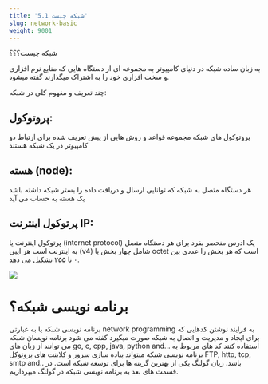 ```yaml
---
title: '5.1 شبکه چیست'
slug: network-basic
weight: 9001
---
```


شبکه چیست؟؟؟

به زبان ساده شبکه در دنیای کامپیوتر به مجموعه ای از دستگاه هایی که منابع نرم افزاری و سخت افزاری خود را به اشتراک میگذارند گفته میشود.

چند تعریف و مغهوم کلی در شبکه:
## پروتوکول:
پروتوکول های شبکه مجموعه قواعد و روش هایی از پیش تعریف شده برای ارتباط دو کامپیوتر در یک شبکه هستند

## هسته (node):
هر دستگاه متصل به شبکه که توانایی ارسال و دریافت داده را بستر شبکه داشته باشد یک هسته به حساب می آید

## پرتوکول اینترنت IP:
پرتوکول اینترنت یا (internet protocol) یک ادرس منحصر بفرد برای هر دستگاه متصل به اینترنت است 
هر ایپی (v4) شامل چهار بخش یا octet است که هر بخش را عددی بین ۰ تا ۲۵۵ تشکیل می دهد.


<img src="https://upload.wikimedia.org/wikipedia/commons/3/39/Network_packet.jpg"></img>


# برنامه نویسی شبکه؟
برنامه نویسی شبکه یا به عبارتی network programming به فرایند نوشتن کدهایی که برای ایجاد و مدیریت و اتصال به شبکه صورت میگیرد گفته می شود
برنامه نویسان شبکه می توانند از زبان های go, c, cpp, java, python and... استفاده کنند
کد های مربوط به برنامه نویسی شبکه میتواند پیاده سازی سرور و کلاینت های پروتوکل FTP, http, tcp, smtp and.. باشد.
زیان گولنگ یکی از بهترین گزینه ها برای توسعه شبکه است.
در قسمت های بعد به برنامه نویسی شبکه در گولنگ میپردازیم.
